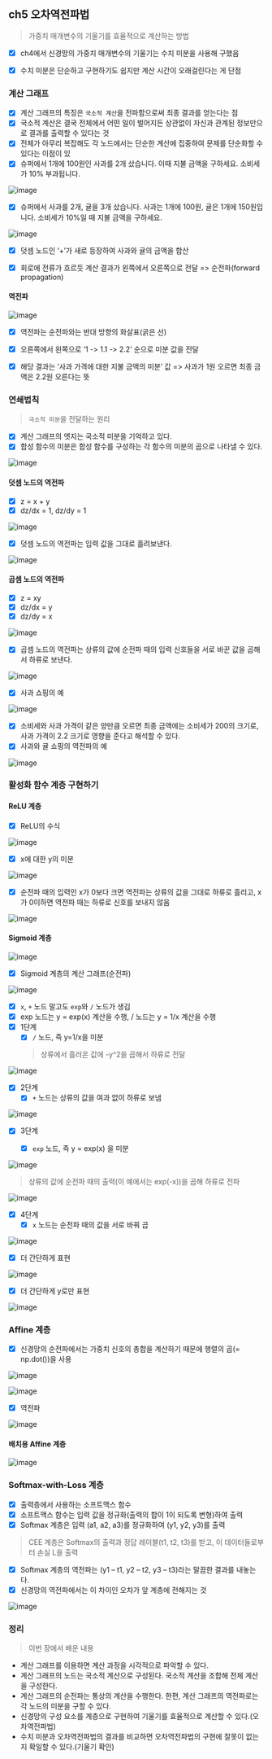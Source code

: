 ## ch5 오차역전파법
> 가중치 매개변수의 기울기를 효율적으로 계산하는 방법

- [x] ch4에서 신경망의 가중치 매개변수의 기울기는 수치 미분을 사용해 구했음
- [x] 수치 미분은 단순하고 구현하기도 쉽지만 계산 시간이 오래걸린다는 게 단점 


### 계산 그래프

- [x] 계산 그래프의 특징은 `국소적 계산`을 전파함으로써 최종 결과를 얻는다는 점
- [x] 국소적 계산은 결국 전체에서 어떤 일이 벌어지든 상관없이 자신과 관계된 정보만으로 결과를 출력할 수 있다는 것  
- [x] 전체가 아무리 복잡해도 각 노드에서는 단순한 계산에 집중하여 문제를 단순화할 수 있다는 이점이 있 
- [x] 슈퍼에서 1개에 100원인 사과를 2개 샀습니다. 이때 지불 금액을 구하세요. 소비세가 10% 부과됩니다.

![image](https://user-images.githubusercontent.com/83503188/161944024-1b9cffd5-8a62-4963-8c3c-802aeca4dc1c.png)

- [x] 슈퍼에서 사과를 2개, 귤을 3개 샀습니다. 사과는 1개에 100원, 귤은 1개에 150원입니다. 소비세가 10%일 때 지불 금액을 구하세요.

![image](https://user-images.githubusercontent.com/83503188/161944032-0700a50a-fd6f-4f1e-ab91-ce1961aa8e81.png)
- [x] 덧셈 노드인 ‘+’가 새로 등장하여 사과와 귤의 금액을 합산
- [x] 회로에 전류가 흐르듯 계산 결과가 왼쪽에서 오른쪽으로 전달 => 순전파(forward propagation)



#### 역전파

![image](https://user-images.githubusercontent.com/83503188/161944039-fc9c7538-2fad-427b-84bf-29db871621b1.png)

- [x] 역전파는 순전파와는 반대 방향의 화살표(굵은 선)
- [x] 오른쪽에서 왼쪽으로 ‘1 -> 1.1 -> 2.2’ 순으로 미분 값을 전달
- [x] 해당 결과는 ‘사과 가격에 대한 지불 금액의 미분’ 값 => 사과가 1원 오르면 최종 금액은 2.2원 오른다는 뜻


### 연쇄법칙
> `극소적 미분`을 전달하는 원리

- [x] 계산 그래프의 엣지는 국소적 미분을 기억하고 있다.
- [x] 합성 함수의 미분은 합성 함수를 구성하는 각 함수의 미분의 곱으로 나타낼 수 있다.

![image](https://user-images.githubusercontent.com/83503188/161944047-5e02f98e-e7a2-4109-b39c-ca0135ce2fc3.png)


#### 덧셈 노드의 역전파
- [x] z = x + y
- [x] dz/dx = 1, dz/dy = 1

![image](https://user-images.githubusercontent.com/83503188/161944060-4b06feb6-4bce-4d95-ae00-c1af08aa4381.png)



- [x] 덧셈 노드의 역전파는 입력 값을 그대로 흘려보낸다.

![image](https://user-images.githubusercontent.com/83503188/161944070-54fe7d31-57e8-4885-ae58-ceb6e00301ca.png)



#### 곱셈 노드의 역전파
- [x] z = xy
- [x] dz/dx = y
- [x] dz/dy = x

![image](https://user-images.githubusercontent.com/83503188/161944085-2ccc0493-cccb-4aa7-b184-540ecaa1071c.png)



- [x] 곱셈 노드의 역전파는 상류의 값에 순전파 때의 입력 신호들을 서로 바꾼 값을 곱해서 하류로 보낸다.

![image](https://user-images.githubusercontent.com/83503188/161944092-3e47b86f-dec7-4a75-8439-a98bb1587681.png)


- [x] 사과 쇼핑의 예

![image](https://user-images.githubusercontent.com/83503188/161944109-da5df4e4-8e2c-4585-9c5c-d538b203f096.png)


- [x] 소비세와 사과 가격이 같은 양만큼 오르면 최종 금액에는 소비세가 200의 크기로, 사과 가격이 2.2 크기로 영향을 준다고 해석할 수 있다.
- [x] 사과와 귤 쇼핑의 역전파의 예

![image](https://user-images.githubusercontent.com/83503188/161944126-4fabfcbb-5514-4f41-ba83-2320e7889ec8.png)


### 활성화 함수 계층 구현하기

#### ReLU 계층
- [x] ReLU의 수식

![image](https://user-images.githubusercontent.com/83503188/161946201-d787a3bc-24d1-4b4b-b68b-967f9b7dc05f.png)


- [x] x에 대한 y의 미분

![image](https://user-images.githubusercontent.com/83503188/161946227-4c8a77b1-76eb-494a-836e-5fd74b880476.png)


- [x] 순전파 때의 입력인 x가 0보다 크면 역전파는 상류의 값을 그대로 하류로 흘리고, x가 0이하면 역전파 때는 하류로 신호를 보내지 않음

![image](https://user-images.githubusercontent.com/83503188/161944137-2b8ed6e1-265c-48c4-b6a3-a03f7fd61e21.png)


#### Sigmoid 계층

![image](https://user-images.githubusercontent.com/83503188/161946790-defae857-98d1-4de2-b5f0-051ff4fc672f.png)


- [x] Sigmoid 계층의 계산 그래프(순전파)

![image](https://user-images.githubusercontent.com/83503188/161944145-b9d0ebca-f92c-451d-9e7c-b886d67a8a1e.png)



- [x] `x`, `+` 노드 말고도 `exp`와 `/` 노드가 생김
- [x] exp 노드는 y = exp(x) 계산을 수행, / 노드는 y = 1/x 계산을 수행
- [x] 1단계 
  - [x] `/` 노드, 즉 y=1/x을 미분
  > 상류에서 흘러온 값에 -y^2을 곱해서 하류로 전달

![image](https://user-images.githubusercontent.com/83503188/161944158-9893f3f4-6826-4ce3-b336-757e81254d8a.png)



- [x] 2단계
  - [x] `+` 노드는 상류의 값을 여과 없이 하류로 보냄

![image](https://user-images.githubusercontent.com/83503188/161944170-384738c4-6ab0-4e4e-91c8-169398c2d491.png)


- [x] 3단계	
  - [x] `exp` 노드, 즉 y = exp(x) 을 미분



![image](https://user-images.githubusercontent.com/83503188/161946604-b726ffe3-4080-4725-b00d-b289137d6f50.png)
  > 상류의 값에 순전파 때의 출력(이 예에서는 exp(-x))을 곱해 하류로 전파

![image](https://user-images.githubusercontent.com/83503188/161944181-5c58c9b1-c1f0-4840-b42b-e41edfca2f39.png)






- [x] 4단계
  - [x] `x` 노드는 순전파 때의 값을 서로 바꿔 곱

![image](https://user-images.githubusercontent.com/83503188/161944190-6cef18c5-29bd-483a-864b-34804fba10c5.png)



- [x] 더 간단하게 표현

![image](https://user-images.githubusercontent.com/83503188/161944203-955bf604-8333-4015-82a1-d76e5f9627c0.png)




- [x] 더 간단하게 y로만 표현

![image](https://user-images.githubusercontent.com/83503188/161946936-c5f776bb-b7a9-4b2a-b035-bb1ad2158d87.png)



### Affine 계층
- [x] 신경망의 순전파에서는 가중치 신호의 총합을 계산하기 때문에 행렬의 곱(= np.dot())을 사용

![image](https://user-images.githubusercontent.com/83503188/161947076-9e72e2de-0201-433f-b04d-00c504daafd2.png)

![image](https://user-images.githubusercontent.com/83503188/161944226-8528589e-e06e-4a63-8f0c-232c95a3abce.png)



- [x] 역전파

![image](https://user-images.githubusercontent.com/83503188/161944238-ba574594-6177-4c1d-86ca-50d7c349b516.png)


#### 배치용 Affine 계층

![image](https://user-images.githubusercontent.com/83503188/161947203-b02f34ca-55eb-4403-9eec-cedc5f0ed348.png)


### Softmax-with-Loss 계층
- [x] 출력층에서 사용하는 소프트맥스 함수
- [x] 소프트맥스 함수는 입력 값을 정규화(출력의 합이 1이 되도록 변형)하여 출력
- [x] Softmax 계층은 입력 (a1, a2, a3)를 정규화하여 (y1, y2, y3)를 출력
> CEE 계층은 Softmax의 출력과 정답 레이블(t1, t2, t3)를 받고, 이 데이터들로부터 손실 L을 출력
- [x] Softmax 계층의 역전파는 (y1 – t1, y2 – t2, y3 – t3)라는 말끔한 결과를 내놓는다.
- [x] 신경망의 역전파에서는 이 차이인 오차가 앞 계층에 전해지는 것

![image](https://user-images.githubusercontent.com/83503188/161944256-db7ca4ef-aac5-4a43-a09f-1ab8c42e06f0.png)


### 정리
> 이번 장에서 배운 내용
- 계산 그래프를 이용하면 계산 과정을 시각적으로 파악할 수 있다.
- 계산 그래프의 노드는 국소적 계산으로 구성된다. 국소적 계산을 조합해 전체 계산을 구성한다.
- 계산 그래프의 순전파는 통상의 계산을 수행한다. 한편, 계산 그래프의 역전파로는 각 노드의 미분을 구할 수 있다.
- 신경망의 구성 요소를 계층으로 구현하여 기울기를 효율적으로 계산할 수 있다.(오차역전파법)
- 수치 미분과 오차역전파법의 결과를 비교하면 오차역전파법의 구현에 잘못이 없는지 확일할 수 있다.(기울기 확인) 

